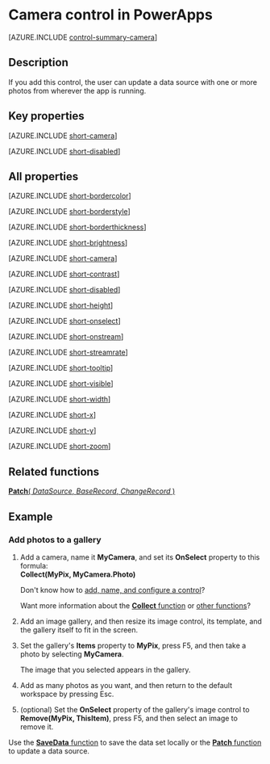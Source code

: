 <properties
    pageTitle="Camera control: reference | Microsoft PowerApps"
    description="Information, including properties and examples, about the camera control"
    services=""
    suite="powerapps"
    documentationCenter="na"
    authors="aftowen"
    manager="erikre"
    editor=""
    tags=""/>

<tags
   ms.service="powerapps"
   ms.devlang="na"
   ms.topic="article"
   ms.tgt_pltfrm="na"
   ms.workload="na"
   ms.date="03/10/2016"
   ms.author="anneta"/>

# Camera control in PowerApps #
[AZURE.INCLUDE [control-summary-camera](../../includes/control-summary-camera.md)]

## Description ##
If you add this control, the user can update a data source with one or more photos from wherever the app is running.

## Key properties ##

[AZURE.INCLUDE [short-camera](../../includes/short-camera.md)]

[AZURE.INCLUDE [short-disabled](../../includes/short-disabled.md)]

## All properties ##

[AZURE.INCLUDE [short-bordercolor](../../includes/short-bordercolor.md)]

[AZURE.INCLUDE [short-borderstyle](../../includes/short-borderstyle.md)]

[AZURE.INCLUDE [short-borderthickness](../../includes/short-borderthickness.md)]

[AZURE.INCLUDE [short-brightness](../../includes/short-brightness.md)]

[AZURE.INCLUDE [short-camera](../../includes/short-camera.md)]

[AZURE.INCLUDE [short-contrast](../../includes/short-contrast.md)]

[AZURE.INCLUDE [short-disabled](../../includes/short-disabled.md)]

[AZURE.INCLUDE [short-height](../../includes/short-height.md)]

[AZURE.INCLUDE [short-onselect](../../includes/short-onselect.md)]

[AZURE.INCLUDE [short-onstream](../../includes/short-onstream.md)]

[AZURE.INCLUDE [short-streamrate](../../includes/short-streamrate.md)]

[AZURE.INCLUDE [short-tooltip](../../includes/short-tooltip.md)]

[AZURE.INCLUDE [short-visible](../../includes/short-visible.md)]

[AZURE.INCLUDE [short-width](../../includes/short-width.md)]

[AZURE.INCLUDE [short-x](../../includes/short-x.md)]

[AZURE.INCLUDE [short-y](../../includes/short-y.md)]

[AZURE.INCLUDE [short-zoom](../../includes/short-zoom.md)]

## Related functions ##

[**Patch**( *DataSource*, *BaseRecord*, *ChangeRecord* )](function-patch.md)

## Example ##
### Add photos to a gallery ###
1. Add a camera, name it **MyCamera**, and set its **OnSelect** property to this formula:<br>
**Collect(MyPix, MyCamera.Photo)**

	Don't know how to [add, name, and configure a control](add-configure-controls.md)?

	Want more information about the [**Collect** function](function-clear-collect-clearcollect.md) or [other functions](formula-reference.md)?

1. Add an image gallery, and then resize its image control, its template, and the gallery itself to fit in the screen.

1. Set the gallery's **Items** property to **MyPix**, press F5, and then take a photo by selecting **MyCamera**.

	The image that you selected appears in the gallery.

1. Add as many photos as you want, and then return to the default workspace by pressing Esc.

1. (optional) Set the **OnSelect** property of the gallery's image control to **Remove(MyPix, ThisItem)**, press F5, and then select an image to remove it.

Use the [**SaveData** function](function-savedata-loaddata.md) to save the data set locally or the [**Patch** function](function-patch.md) to update a data source.
